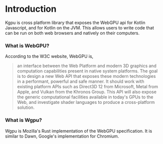 # Introduction
Kgpu is cross platform library that exposes the WebGPU api for Kotlin Javascript, and for Kotlin on the JVM. 
This allows users to write code that can be run on both web browsers and natively on their computers. 

### What is WebGPU?
According to the W3C website, WebGPU is,
 > an interface between the Web Platform and modern 3D graphics and computation capabilities present
> in native system platforms. The goal is to design a new Web API that exposes these modern technologies
> in a performant, powerful and safe manner. It should work with existing platform APIs such as Direct3D 12
> from Microsoft, Metal from Apple, and Vulkan from the Khronos Group. This API will also expose the generic 
>computational facilities available in today's GPUs to the Web, and investigate shader languages to produce a
> cross-platform solution.

### What is Wgpu?
Wgpu is Mozilla's Rust implementation of the WebGPU specification. It is similar to Dawn, Google's implementation 
for Chromium. 